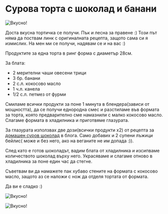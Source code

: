 # Сурова торта с шоколад и банани

![Вкусно!](/images/2018/05/7EB4FE53-0AEA-4067-A8F6-213F70C35C29-1024x984.jpeg "Да Ви е сладко!")

Доста вкусна тортичка се получи. Пък и лесна за правене :) Този път няма да поствам линк с оригиналната рецепта, защото сама си я измислих. На мен ми се получи, надявам се и на вас :)

Продуктите за една торта в ринг форма с диаметър 28см.

За блата:

<ul>
	<li>2 мерителни чаши овесени трици</li>
	<li>3 бр. банани</li>
	<li>2 с.л. кокосово масло</li>
	<li>1 ч.л. канела</li>
	<li>1/2 с.л. петмез от фурми</li>
</ul>

Смиламе всички продукти за поне 1 минута в блендера(зависи от мощността), да се получи еднородна смес и разстиламе във формата за торта, която предварително сме намазнили с малко кокосово масло. Слагаме формата в хладилника и приготвяме глазурата.

За глазурата използвах две дози(всички продукти х2) от рецепта за <a href="http://realfood.zone/2017/11/25/%d0%94%d0%be%d0%bc%d0%b0%d1%88%d0%b5%d0%bd-%d1%81%d1%83%d1%80%d0%be%d0%b2-%d1%88%d0%be%d0%ba%d0%be%d0%bb%d0%b0%d0%b4/" rel="noopener" target="_blank">домашен суров шоколад</a> в блога. Само добавих и 2 супени лъжици бейлис( може и без него, ако на веганите не им допада :)). 

След като е готов шоколадът, вадим блата от хладилника и изсипваме количеството шоколад върху него. Украсяваме и слагаме отново в хладилника за поне един час да стегне.

Съветвам ви да намажете пак хубаво стените на формата с кокосово масло, защото аз се наложи с нож да отделя тортата от формата.

Да ви е сладко :)

![Вкусно!](/images/2018/05/3F9AEC63-AA4C-4974-BC7F-15AC9344B4AC-1024x732.jpeg "Да Ви е сладко!")

![Вкусно!](/images/2018/05/69F9A931-4D3D-4B44-8FE3-B1DAFB70371A.jpeg "Да Ви е сладко!")
